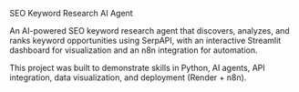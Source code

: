 SEO Keyword Research AI Agent

An AI-powered SEO keyword research agent that discovers, analyzes, and ranks keyword opportunities using SerpAPI, with an interactive Streamlit dashboard for visualization and an n8n integration for automation.

This project was built to demonstrate skills in Python, AI agents, API integration, data visualization, and deployment (Render + n8n).
